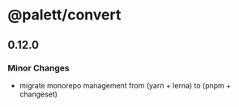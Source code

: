 # @palett/convert

## 0.12.0

### Minor Changes

- migrate monorepo management from (yarn + lerna) to (pnpm + changeset)

